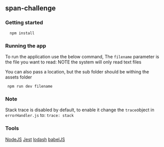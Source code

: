 ## span-challenge

### Getting started

```
  npm install
```

### Running the app

To run the application use the below command, The `filename` parameter is the file you want to read: NOTE the system will only read text files

You can also pass a location, but the sub folder should be withing the assets folder

```
 npm run dev filename
```

### Note

Stack trace is disabled by default, to enable it change the `trace`object in `errorHandler.js` to:
`trace: stack`

### Tools

[NodeJS](https://nodejs.org/en/)
[Jest](https://jestjs.io/)
[lodash](https://lodash.com/)
[babelJS](https://babeljs.io/)
